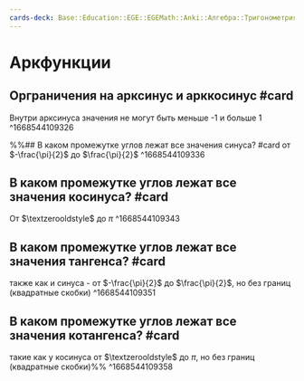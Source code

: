 ```yaml
---
cards-deck: Base::Education::EGE::EGEMath::Anki::Алгебра::Тригонометрия 
---
```


# Аркфункции
## Орграничения на арксинус и арккосинус #card 
Внутри арксинуса значения не могут быть меньше -1 и больше 1
^1668544109326

%%## В каком промежутке углов лежат все значения синуса? #card 
от $-\frac{\pi}{2}$ до $\frac{\pi}{2}$
^1668544109336

## В каком промежутке углов лежат все значения косинуса? #card 
От $\textzerooldstyle$ до $\pi$
^1668544109343

## В каком промежутке углов лежат все значения тангенса? #card 
также как и синуса - от $-\frac{\pi}{2}$ до $\frac{\pi}{2}$, но без границ (квадратные скобки)
^1668544109351

## В каком промежутке углов лежат все значения котангенса? #card 
такие как у косинуса от $\textzerooldstyle$ до $\pi$, но без границ (квадратные скобки)%%
^1668544109358


